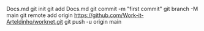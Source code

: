 Docs.md
git init
git add Docs.md
git commit -m "first commit"
git branch -M main
git remote add origin https://github.com/Work-it-Arteldinho/worknet.git
git push -u origin main
